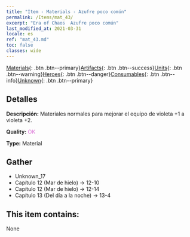```yaml
---
title: "Item - Materials - Azufre poco común"
permalink: /Items/mat_43/
excerpt: "Era of Chaos  Azufre poco común"
last_modified_at: 2021-03-31
locale: es
ref: "mat_43.md"
toc: false
classes: wide
---
```

 [Materials](/es/Items/){: .btn .btn--primary}[Artifacts](/es/Items/Artifacts/){: .btn .btn--success}[Units](/es/Items/Units/){: .btn .btn--warning}[Heroes](/es/Items/Heroes/){: .btn .btn--danger}[Consumables](/es/Items/Consumables/){: .btn .btn--info}[Unknown](/es/Items/Unknown/){: .btn .btn--primary}

## Detalles
 **Descripción:** Materiales normales para mejorar el equipo de violeta +1 a violeta +2.

 **Quality:** <span style="color: #DA70D6">OK</span>

 **Type:** Material

## Gather

*    Unknown_17 
*    Capítulo 12 (Mar de hielo) -> 12-10 
*    Capítulo 12 (Mar de hielo) -> 12-14 
*    Capítulo 13 (Del día a la noche) -> 13-4 

## This item contains:

  None


